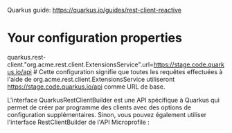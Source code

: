 Quarkus guide: https://quarkus.io/guides/rest-client-reactive


# Your configuration properties
quarkus.rest-client."org.acme.rest.client.ExtensionsService".url=https://stage.code.quarkus.io/api # 
 	Cette configuration signifie que toutes les requêtes effectuées à l'aide de org.acme.rest.client.ExtensionsService utiliseront      
        https://stage.code.quarkus.io/api comme URL de base. 


L'interface QuarkusRestClientBuilder est une API spécifique à Quarkus qui permet de créer par programme des clients avec des options de configuration supplémentaires. Sinon, vous pouvez également utiliser l'interface RestClientBuilder de l'API Microprofile :